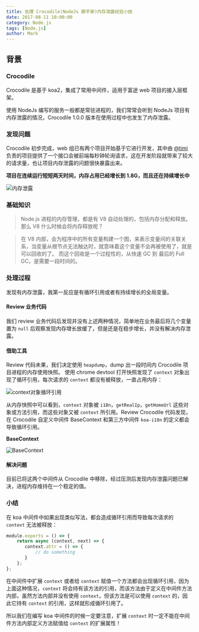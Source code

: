 ```yaml
---
title: 处理 Crocodile(NodeJs 脚手架)内存泄露经验小结
date: 2017-08-11 10:00:00
category: Node.js
tags: [Node.js]
author: Mark
---
```


## 背景

### Crocodile

Crocodile 是基于 koa2，集成了常用中间件，适用于富途 web 项目的接入层框架。

使用 NodeJs 编写的服务一般都是常驻进程的，我们常常会听到 NodeJs 项目有内存泄露的情况，Crocodile 1.0.0 版本在使用过程中也发生了内存泄露。

<!-- more -->

### 发现问题

Crocodile 初步完成，web 组已有两个项目开始基于它进行开发，其中由 [@timi](/author/Timi/) 负责的项目提供了一个接口会被前端每秒钟轮询请求，这在开发阶段就带来了较大的请求量，也让项目内存泄露的问题很快暴露出来。

**项目在连续运行短短两天时间，内存占用已经增长到 1.8G，而且还在持续增长中**

![内存泄露](/images/2017-08-11-experience-of-handling-memory-leak-in-nodejs-project/1.png)


### 基础知识

>Node.js 进程的内存管理，都是有 V8 自动处理的，包括内存分配和释放。那么 V8 什么时候会将内存释放呢？

>在 V8 内部，会为程序中的所有变量构建一个图，来表示变量间的关联关系，当变量从根节点无法触达时，就意味着这个变量不会再被使用了，就是可以回收的了。
而这个回收是一个过程性的，从快速 GC 到 最后的 Full GC，是需要一段时间的。

### 处理过程

发现有内存泄露，我第一反应是有循环引用或者有持续增长的全局变量。

#### Review 业务代码

我们 review 业务代码后发现并没有上述两种情况，简单地在业务最后将几个变量置为 `null` 后观察发现内存增长放缓了，但是还是在稳步增长，并没有解决内存泄露。

#### 借助工具

Review 代码未果，我们决定使用 `heapdump`，dump 出一段时间内 Crocodile 项目进程的内存使用快照。
使用 chrome devtool 打开快照发现了 `context` 对象出现了循环引用，每次请求的 `context` 都没有被释放，一直占用内存：

![context对象循环引用](/images/2017-08-11-experience-of-handling-memory-leak-in-nodejs-project/2.png)

从内存快照中可以看到，`context` 对象被 `i18n`，`getRealIp`，`getHomeUrl` 这些对象或方法引用，而这些对象又被 `context` 所引用。Review Crocodile 代码发现，在 Crocodile 自定义中间件 BaseContext 和第三方中间件 `koa-i18n` 的定义都会导致循环引用。

**BaseContext**

![BaseContext](/images/2017-08-11-experience-of-handling-memory-leak-in-nodejs-project/3.png)

#### 解决问题

目前已将这两个中间件从 Crocodile 中移除，经过压测后发现内存泄露问题已解决，进程内存维持在一个稳定的值。

### 小结

在 koa 中间件中如果出现类似写法，都会造成循环引用而导致每次请求的 `context` 无法被释放：

```javascript
module.exports = () => {
    return async (context, next) => {
       context.attr = () => {
		   // do something
	   }
    };
};
```

在中间件中扩展 `context` 或者给 `context` 赋值一个方法都会出现循环引用，因为上面这种情况，`context` 将会持有该方法的引用，而该方法由于定义在中间件方法内部，虽然方法内部并没有使用 `context`，但该方法是可以使用 `context` 的，因此它持有 `context` 的引用，这样就形成循环引用了。

所以我们在编写 koa 中间件的时候一定要注意，扩展 `context` 时一定不能在中间件方法内部定义方法赋值给 `context` 的扩展属性！


